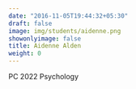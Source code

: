 ```yaml
---
date: "2016-11-05T19:44:32+05:30"
draft: false
image: img/students/aidenne.png
showonlyimage: false
title: Aidenne Alden
weight: 0
---
```


PC 2022
Psychology

